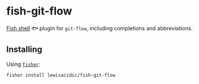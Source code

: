 # fish-git-flow

[Fish shell](https://fishshell.com) :fish: plugin for `git-flow`, including completions and abbreviations.

## Installing

Using [`fisher`](https://github.com/jorgebucaran/fisher): 

```fish
fisher install lewisacidic/fish-git-flow
```
